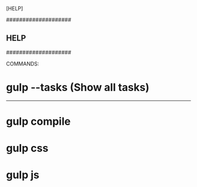 [HELP]

####################
##      HELP      ##
####################

COMMANDS:
# gulp --tasks (Show all tasks)

--------------------------------------------------------------------------------

# gulp compile
# gulp css
# gulp js
